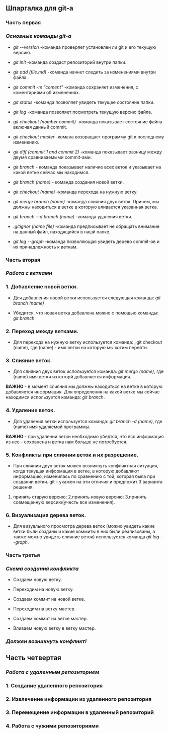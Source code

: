 ## Шпаргалка для git-а

###  Часть первая

### *Основные команды git-а*

* _git --version_ -команда проверяет установлен ли git и его текущую версию.

* _git init_ -команда создаст репозиторий внутри папки.

* _git add (file.md)_ -команда начнет следить за изменениями внутри файла.

* _git commit -m "coment"_ -команда сохраняет изменения, с коментариями об изменениях.

* _git status_ -команда позволяет увидеть  текущее состояние папки.

* _git log_ -команда позволяет посмотреть текущую версию файла.

* _git checkout  (nomber commit)_ -команда показывает состояние файла включая данный commit.

* _git cheсkout master_ -комана возвращает программу git к последнему изменению.

* _git diff (commit 1 and commit 2)_ -команда показывает разницу между двумя сравниваемыми commit-ами.

* _git branch_ - команда показывает наличие всех веток и указывает на какой ветке сейчас мы находимся.

* _git branch (name)_ - команда создания новой ветки.

* _git checkout (name)_ -команда перехода на нужную ветку.

* _git merge branch (name)_ -команда слияния двух веток. Причем, мы должны находиться в ветке в которую вливается указанная ветка.

* _git branch --d branch (name)_ -команда удаления ветки.

* _.gitignor (name file)_ -команда предписывает не обращать внимание на данный файл, находящийся в нашй папке.

* _git log --graph_ -команда позволяющая увидеть дерево commit-ов и их принадлежность к веткам.


### Часть вторая

### _Работа с ветками_

### 1. Добавление новой ветки.

* Для добавления новой ветки используется следующая команда:
_git branch (name)_

* Убедится, что новая ветка добавлена можно с помощью команды: _git branch_

### 2. Переход между ветками.

* Для перехода на нужную ветку используется команда: _git checkout (name), где (name) - имя ветки на которую мы хотим перейти.

### 3. Слияние веток.

* Для слияния двух веток используется команда: _git merge (name)_, где (name) имя ветки из которй добавляется информация.

**ВАЖНО** - в момент слияния мы должны находиться на ветке в которую добавляется информация. Для определения на какой ветке мы сейчас находимся используется команда: _git branch_.

### 4. Удаление веток.

* Для удаления ветки используется команда: _git branch -d (name)_, где (name) имя удаляемой программы.

**ВАЖНО** - при удалении ветки необходимо убедтся, что вся информация из нее - сохранена и ветка нам больше не потребуется.

### 5. Конфликты при слиянии веток и их разрешение.

* При слиянии двух веток можен возникнуть конфликтная ситуация, когда текущая информация в ветке, в которую добавляют информацию, изменилась по сравнению с той, которая была при создании ветки. git - укажен на эти отличия и предложит 3 варианта решения.

1. принять старую версию;
2.принять новую версию;
3.принять совмещенную версию(учесть все изменения).

### 6. Визуализация дерева веток.

* Для визуального просмотра дерева веток (можно увидеть какие ветки были созданы и какие коммиты в них были реализованы, а также можно увидеть слияние веток) используется команда _git log --graph_.


### Часть третья

### _Схема создания конфликта_

* Создаем новую ветку.

* Переходим на новую ветку.

* Создаем коммит на новой ветке.

* Переходим на ветку мастер.

* Создаем коммит на ветке мастер.

* Вливаем новую ветку в ветку мастер.

### _Должен возникнуть конфликт!_

## Часть четвертая

### _Работа с удаленным репозиторием_

### 1. Создание удаленного репозитория

### 2. Извлечение информации из удаленного репозитория

### 3. Перемещение информации в удаленный репозиторий

### 4. Работа с чужими репозиториями



